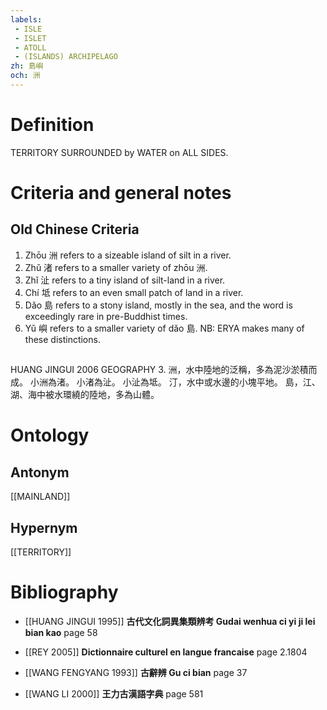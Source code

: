 ```yaml
---
labels: 
 - ISLE
 - ISLET
 - ATOLL
 - (ISLANDS) ARCHIPELAGO
zh: 島嶼
och: 洲
---
```


# Definition
TERRITORY SURROUNDED by WATER on ALL SIDES.
# Criteria and general notes
## Old Chinese Criteria
1. Zhōu 洲 refers to a sizeable island of silt in a river.
2. Zhǔ 渚 refers to a smaller variety of zhōu 洲.
3. Zhǐ 沚 refers to a tiny island of silt-land in a river.
4. Chí 坻 refers to an even small patch of land in a river.
5. Dǎo 島 refers to a stony island, mostly in the sea, and the word is exceedingly rare in pre-Buddhist times.
6. Yǔ 嶼 refers to a smaller variety of dǎo 島.
NB: ERYA makes many of these distinctions.
## 
HUANG JINGUI 2006
GEOGRAPHY 3.
洲，水中陸地的泛稱，多為泥沙淤積而成。
小洲為渚。
小渚為沚。
小沚為坻。
汀，水中或水邊的小塊平地。
島，江、湖、海中被水環繞的陸地，多為山體。
# Ontology

## Antonym
[[MAINLAND]]
## Hypernym
[[TERRITORY]]
# Bibliography
- [[HUANG JINGUI 1995]]
**古代文化詞異集類辨考 Gudai wenhua ci yi ji lei bian kao** page 58

- [[REY 2005]]
**Dictionnaire culturel en langue francaise** page 2.1804

- [[WANG FENGYANG 1993]]
**古辭辨 Gu ci bian** page 37

- [[WANG LI 2000]]
**王力古漢語字典** page 581
